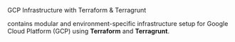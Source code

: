   GCP Infrastructure with Terraform & Terragrunt

 contains modular and environment-specific infrastructure setup for Google Cloud Platform (GCP) using **Terraform** and **Terragrunt**.



